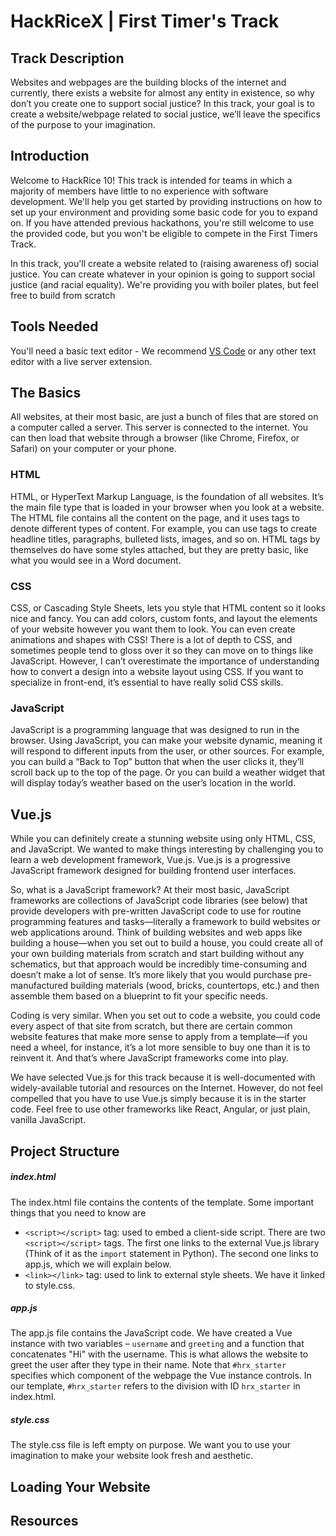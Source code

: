 # HackRiceX | First Timer's Track

## Track Description

Websites and webpages are the building blocks of the internet and currently, there exists a website for almost any entity in existence, so why don’t you create one to support social justice? In this track, your goal is to create a website/webpage related to social justice, we’ll leave the specifics of the purpose to your imagination.

## Introduction

Welcome to HackRice 10! This track is intended for teams in which a majority of members have little to no experience with software development. We'll help you get started by providing instructions on how to set up your environment and providing some basic code for you to expand on. If you have attended previous hackathons, you're still welcome to use the provided code, but you won't be eligible to compete in the First Timers Track.

In this track, you'll create a website related to (raising awareness of) social justice. You can create whatever in your opinion is going to support social justice (and racial equality). We're providing you with boiler plates, but feel free to build from scratch

## Tools Needed

You'll need a basic text editor - We recommend [VS Code](https://code.visualstudio.com) or any other text editor with a live server extension. 

## The Basics 

All websites, at their most basic, are just a bunch of files that are stored on a computer called a server. This server is connected to the internet. You can then load that website through a browser (like Chrome, Firefox, or Safari) on your computer or your phone.

### HTML
HTML, or HyperText Markup Language, is the foundation of all websites. It’s the main file type that is loaded in your browser when you look at a website. The HTML file contains all the content on the page, and it uses tags to denote different types of content. For example, you can use tags to create headline titles, paragraphs, bulleted lists, images, and so on. HTML tags by themselves do have some styles attached, but they are pretty basic, like what you would see in a Word document.

### CSS
CSS, or Cascading Style Sheets, lets you style that HTML content so it looks nice and fancy. You can add colors, custom fonts, and layout the elements of your website however you want them to look. You can even create animations and shapes with CSS! There is a lot of depth to CSS, and sometimes people tend to gloss over it so they can move on to things like JavaScript. However, I can’t overestimate the importance of understanding how to convert a design into a website layout using CSS. If you want to specialize in front-end, it’s essential to have really solid CSS skills.

### JavaScript
JavaScript is a programming language that was designed to run in the browser. Using JavaScript, you can make your website dynamic, meaning it will respond to different inputs from the user, or other sources. For example, you can build a “Back to Top” button that when the user clicks it, they’ll scroll back up to the top of the page. Or you can build a weather widget that will display today’s weather based on the user’s location in the world.

## Vue.js

While you can definitely create a stunning website using only HTML, CSS, and JavaScript. We wanted to make things interesting by challenging you to learn a web development framework, Vue.js. Vue.js is a progressive JavaScript framework designed for building frontend user interfaces.

So, what is a JavaScript framework? At their most basic, JavaScript frameworks are collections of JavaScript code libraries (see below) that provide developers with pre-written JavaScript code to use for routine programming features and tasks—literally a framework to build websites or web applications around. Think of building websites and web apps like building a house—when you set out to build a house, you could create all of your own building materials from scratch and start building without any schematics, but that approach would be incredibly time-consuming and doesn’t make a lot of sense. It’s more likely that you would purchase pre-manufactured building materials (wood, bricks, countertops, etc.) and then assemble them based on a blueprint to fit your specific needs. 

Coding is very similar. When you set out to code a website, you could code every aspect of that site from scratch, but there are certain common website features that make more sense to apply from a template—if you need a wheel, for instance, it’s a lot more sensible to buy one than it is to reinvent it. And that’s where JavaScript frameworks come into play.

We have selected Vue.js for this track because it is well-documented with widely-available tutorial and resources on the Internet. However, do not feel compelled that you have to use Vue.js simply because it is in the starter code. Feel free to use other frameworks like React, Angular, or just plain, vanilla JavaScript. 

## Project Structure 

##### index.html
The index.html file contains the contents of the template. Some important things that you need to know are 
* `<script></script>` tag: used to embed a client-side script. There are two `<script></script>` tags. The first one links to the external Vue.js library (Think of it as the `import` statement in Python). The second one links to app.js, which we will explain below. 
* `<link></link>` tag: used to link to external style sheets. We have it linked to style.css. 

##### app.js
The app.js file contains the JavaScript code. We have created a Vue instance with two variables – `username` and `greeting` and a function that concatenates "Hi" with the username. This is what allows the website to greet the user after they type in their name. Note that `#hrx_starter` specifies which component of the webpage the Vue instance controls. In our template, `#hrx_starter` refers to the division with ID `hrx_starter` in index.html. 

##### style.css
The style.css file is left empty on purpose. We want you to use your imagination to make your website look fresh and aesthetic. 

## Loading Your Website



## Resources 
